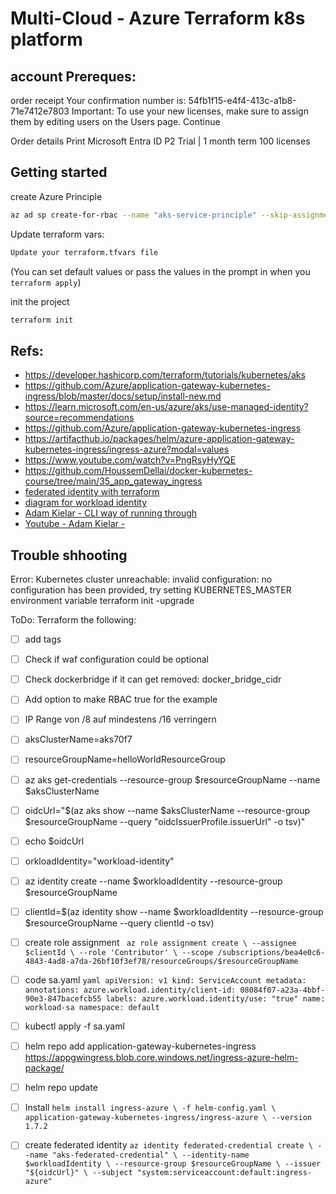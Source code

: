 # Multi-Cloud - Azure Terraform k8s platform


## account Prereques:

order receipt
Your confirmation number is: 54fb1f15-e4f4-413c-a1b8-71e7412e7803
Important: To use your new licenses, make sure to assign them by editing users on the Users page.
Continue


Order details	Print
Microsoft Entra ID P2 Trial | 1 month term
100 licenses


## Getting started

create Azure Principle
```sh
az ad sp create-for-rbac --name "aks-service-principle" --skip-assignment
```

Update terraform vars:
```sh
Update your terraform.tfvars file
```
(You can set default values or pass the values in the prompt in when you `terraform apply`)

init the project 

```sh
terraform init
```


## Refs: 
- https://developer.hashicorp.com/terraform/tutorials/kubernetes/aks
- https://github.com/Azure/application-gateway-kubernetes-ingress/blob/master/docs/setup/install-new.md
- https://learn.microsoft.com/en-us/azure/aks/use-managed-identity?source=recommendations
- https://github.com/Azure/application-gateway-kubernetes-ingress
- https://artifacthub.io/packages/helm/azure-application-gateway-kubernetes-ingress/ingress-azure?modal=values
- https://www.youtube.com/watch?v=PngRsyHyYQE
- https://github.com/HoussemDellai/docker-kubernetes-course/tree/main/35_app_gateway_ingress
- [federated identity with terraform](https://registry.terraform.io/providers/hashicorp/azuread/latest/docs/resources/application_federated_identity_credential)
- [diagram for workload identity](https://azure.github.io/AKS-DevSecOps-Workshop/modules/Module1/lab-workloadidentity.html)
- [Adam Kielar - CLI way of running through](https://www.adamkielar.pl/posts/how-to-use-an-azure-ad-workload-identity-on-azure-kubernetes-service/)
- [Youtube - Adam Kielar - ](https://www.youtube.com/watch?v=vEqvEYEl8EM)

## Trouble shhooting

Error: Kubernetes cluster unreachable: invalid configuration: no configuration has been provided, try setting KUBERNETES_MASTER environment variable
terraform init -upgrade 


ToDo:
Terraform the following:
- [ ] add tags
- [ ] Check if waf configuration could be optional
- [ ] Check dockerbridge if it can get removed: docker_bridge_cidr
- [ ] Add option to make RBAC true for the example
- [ ] IP Range von /8 auf mindestens /16 verringern
- [ ] aksClusterName=aks70f7
- [ ] resourceGroupName=helloWorldResourceGroup
- [ ] az aks get-credentials --resource-group $resourceGroupName --name $aksClusterName
- [ ] oidcUrl="$(az aks show --name $aksClusterName --resource-group $resourceGroupName --query "oidcIssuerProfile.issuerUrl" -o tsv)"
- [ ] echo $oidcUrl
- [ ] orkloadIdentity="workload-identity"
- [ ] az identity create --name $workloadIdentity --resource-group $resourceGroupName
- [ ] clientId=$(az identity show --name $workloadIdentity --resource-group $resourceGroupName --query clientId -o tsv)
- [ ] create role assignment
      ``` 
      az role assignment create \
      --assignee $clientId \
      --role 'Contributor' \
      --scope /subscriptions/bea4e0c6-4843-4ad8-a7da-26bf10f3ef78/resourceGroups/$resourceGroupName
      ```

- [ ] code sa.yaml
      ```yaml
      apiVersion: v1
      kind: ServiceAccount
      metadata:
        annotations:
          azure.workload.identity/client-id: 08084f07-a23a-4bbf-90e3-847bacefcb55
        labels:
          azure.workload.identity/use: "true"
        name: workload-sa
        namespace: default
      ```
- [ ] kubectl apply -f sa.yaml
- [ ] helm repo add application-gateway-kubernetes-ingress https://appgwingress.blob.core.windows.net/ingress-azure-helm-package/
- [ ] helm repo update
- [ ] Install
      ```
      helm install ingress-azure \
        -f helm-config.yaml \
        application-gateway-kubernetes-ingress/ingress-azure \
        --version 1.7.2
      ```
- [ ] create federated identity
      ```
      az identity federated-credential create \
      --name "aks-federated-credential" \
      --identity-name $workloadIdentity \
      --resource-group $resourceGroupName \
      --issuer "${oidcUrl}" \
      --subject "system:serviceaccount:default:ingress-azure"
      ```
      

